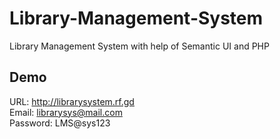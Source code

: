 # Library-Management-System
Library Management System with help of Semantic UI and PHP

## Demo 
URL: http://librarysystem.rf.gd  
Email: librarysys@mail.com  
Password: LMS@sys123
